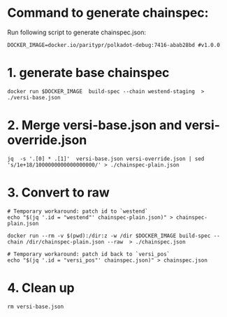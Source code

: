 # Command to generate chainspec:

Run following script to generate chainspec.json:

    DOCKER_IMAGE=docker.io/paritypr/polkadot-debug:7416-abab28bd #v1.0.0

# 1. generate base chainspec

    docker run $DOCKER_IMAGE  build-spec --chain westend-staging  > ./versi-base.json

# 2. Merge versi-base.json and versi-override.json

    jq  -s '.[0] * .[1]'  versi-base.json versi-override.json | sed 's/1e+18/1000000000000000000/' > ./chainspec-plain.json

# 3. Convert to raw 

    # Temporary workaround: patch id to `westend`
    echo "$(jq '.id = "westend"' chainspec-plain.json)" > chainspec-plain.json

    docker run --rm -v $(pwd):/dir:z -w /dir $DOCKER_IMAGE build-spec --chain /dir/chainspec-plain.json --raw  > ./chainspec.json

    # Temporary workaround: patch id back to `versi_pos`
    echo "$(jq '.id = "versi_pos"' chainspec.json)" > chainspec.json

# 4. Clean up

    rm versi-base.json
